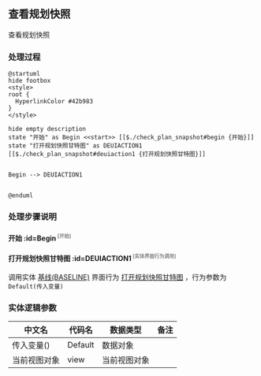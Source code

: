 ## 查看规划快照 <!-- {docsify-ignore-all} -->

   查看规划快照

### 处理过程

```plantuml
@startuml
hide footbox
<style>
root {
  HyperlinkColor #42b983
}
</style>

hide empty description
state "开始" as Begin <<start>> [[$./check_plan_snapshot#begin {开始}]]
state "打开规划快照甘特图" as DEUIACTION1  [[$./check_plan_snapshot#deuiaction1 {打开规划快照甘特图}]]


Begin --> DEUIACTION1


@enduml
```


### 处理步骤说明

#### 开始 :id=Begin<sup class="footnote-symbol"> <font color=gray size=1>[开始]</font></sup>




#### 打开规划快照甘特图 :id=DEUIACTION1<sup class="footnote-symbol"> <font color=gray size=1>[实体界面行为调用]</font></sup>



调用实体 [基线(BASELINE)](module/Base/baseline.md) 界面行为 [打开规划快照甘特图](module/Base/baseline#界面行为) ，行为参数为`Default(传入变量)`



### 实体逻辑参数

|    中文名   |    代码名    |  数据类型      |备注 |
| --------| --------| --------  | --------   |
|传入变量(<i class="fa fa-check"/></i>)|Default|数据对象||
|当前视图对象|view|当前视图对象||
